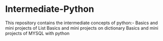 # Intermediate-Python 
This repository contains the intermediate concepts of python:-
Basics and mini projects of List
Basics and mini projects on dictionary
Basics and mini projects of MYSQL with python

